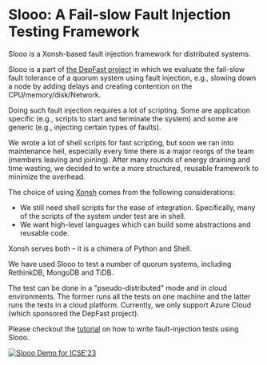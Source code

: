 # Slooo: A Fail-slow Fault Injection Testing Framework

Slooo is a Xonsh-based fault injection framework for distributed systems.

Slooo is a part of [the DepFast project](https://tianyin.github.io/pub/depfast-hotos.pdf) in which we evaluate the fail-slow fault tolerance of a quorum system using fault injection, e.g., slowing down a node by adding delays and creating contention on the CPU/memory/disk/Network.

Doing such fault injection requires a lot of scripting. Some are application specific (e.g., scripts to start and terminate the system) and some are generic (e.g., injecting certain types of faults).

We wrote a lot of shell scripts for fast scripting, but soon we ran into maintenance hell, especially every time there is a major reorgs of the team (members leaving and joining). After many rounds of energy draining and time wasting, we decided to write a more structured, reusable framework to minimize the overhead.

The choice of using [Xonsh](https://xon.sh/) comes from the following considerations:
* We still need shell scripts for the ease of integration. Specifically, many of the scripts of the system under test are in shell.
* We want high-level languages which can build some abstractions and reusable code.

Xonsh serves both – it is a chimera of Python and Shell.

We have used Slooo to test a number of quorum systems, including RethinkDB, MongoDB and TiDB.

The test can be done in a "pseudo-distributed" mode and in cloud environments. The former runs all the tests on one machine and the latter runs the tests in a cloud platform. Currently, we only support Azure Cloud (which sponsored the DepFast project).

Please checkout the [tutorial](https://github.com/xlab-uiuc/slooo/blob/main/tutorial.md) on how to write fault-injection tests using Slooo.


[![Slooo Demo for ICSE'23](https://img.youtube.com/vi/xyp_NuzQmd8/maxresdefault.jpg)](https://youtu.be/xyp_NuzQmd8 "Slooo Demo for ICSE'23")

